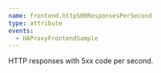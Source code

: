```yaml
---
name: frontend.http500ResponsesPerSecond
type: attribute
events:
  - HAProxyFrontendSample
---
```


HTTP responses with 5xx code per second.